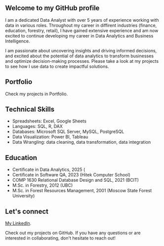 ## Welcome to my GitHub profile

I am a dedicated Data Analyst with over 5 years of experience working with data in various roles. Throughout my career in diffirent industries (finance, education, forestry, retail), I have gained extensive experience and am now excited to continue developing my career in Data Analytics and Business Intelligence.

I am passionate about uncovering insights and driving informed decisions, and excited about the potential of data analytics to transform businesses and optimize decision-making processes. Please take a look at my projects to see how I use data to create impactful solutions.


## Portfolio

Check my projects in Portfolio.


## Technical Skills

- Spreadsheets: Excel, Google Sheets
- Languages: SQL, R, DAX
- Databases: Microsoft SQL Server, MySQL, PostgreSQL
- Data Visualization: Power BI, Tableau
- Data Wrangling: data cleaning, data transformation, data integration


## Education

- Certificate in Data Analytics, 2025 (
- Certificate in Software QA, 2023 (Hitek Computer School)
- COMP 1630 Relational Database Design and SQL, 2021 (BCIT)
- M.Sc. in Forestry, 2012 (UBC)
- M.Sc. in Forest Resources Management, 2001 (Moscow State Forest University)


## Let's connect

[My LinkedIn](https://www.linkedin.com/in/anna-shcherbinina/).

Check out my projects on GitHub. If you have any questions or are interested in collaborating, don't hesitate to reach out!

